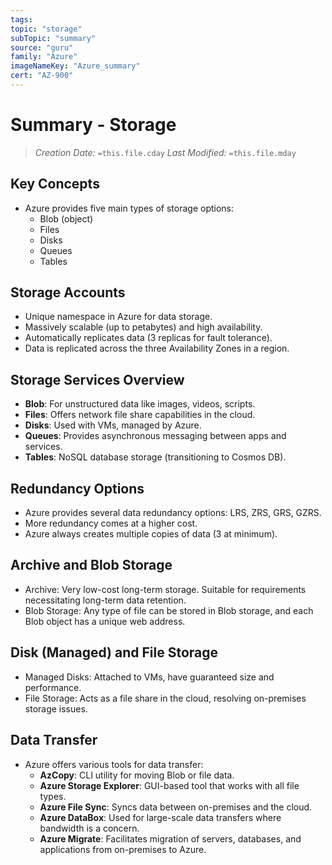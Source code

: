 ```yaml
---
tags:
topic: "storage"
subTopic: "summary"
source: "guru"
family: "Azure"
imageNameKey: "Azure_summary"
cert: "AZ-900"
---
```

# Summary - Storage
> *Creation Date:* `=this.file.cday`
> *Last Modified:* `=this.file.mday`

## Key Concepts

- Azure provides five main types of storage options:
    - Blob (object)
    - Files
    - Disks
    - Queues
    - Tables

## Storage Accounts

- Unique namespace in Azure for data storage.
- Massively scalable (up to petabytes) and high availability.
- Automatically replicates data (3 replicas for fault tolerance).
- Data is replicated across the three Availability Zones in a region.

## Storage Services Overview

- **Blob**: For unstructured data like images, videos, scripts.
- **Files**: Offers network file share capabilities in the cloud.
- **Disks**: Used with VMs, managed by Azure.
- **Queues**: Provides asynchronous messaging between apps and services.
- **Tables**: NoSQL database storage (transitioning to Cosmos DB).

## Redundancy Options

- Azure provides several data redundancy options: LRS, ZRS, GRS, GZRS.
- More redundancy comes at a higher cost.
- Azure always creates multiple copies of data (3 at minimum).

## Archive and Blob Storage

- Archive: Very low-cost long-term storage. Suitable for requirements necessitating long-term data retention.
- Blob Storage: Any type of file can be stored in Blob storage, and each Blob object has a unique web address.

## Disk (Managed) and File Storage

- Managed Disks: Attached to VMs, have guaranteed size and performance.
- File Storage: Acts as a file share in the cloud, resolving on-premises storage issues.

## Data Transfer

- Azure offers various tools for data transfer:
    - **AzCopy**: CLI utility for moving Blob or file data.
    - **Azure Storage Explorer**: GUI-based tool that works with all file types.
    - **Azure File Sync**: Syncs data between on-premises and the cloud.
    - **Azure DataBox**: Used for large-scale data transfers where bandwidth is a concern.
    - **Azure Migrate**: Facilitates migration of servers, databases, and applications from on-premises to Azure.
